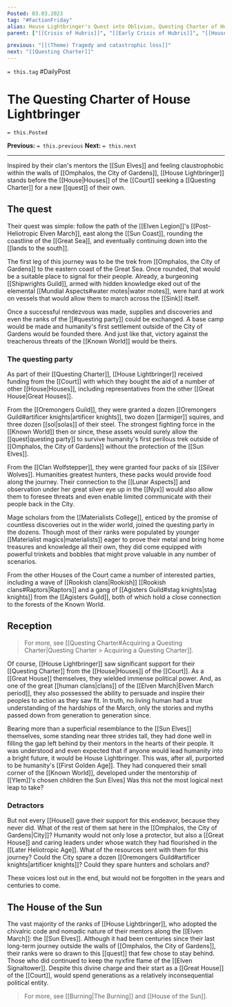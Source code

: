 ```yaml
---
Posted: 03.03.2023
tag: "#FactionFriday"
alias: House Lightbringer's Quest into Oblivion, Questing Charter of House Lightbringer
parent: ["[[Crisis of Hubris]]", "[[Early Crisis of Hubris]]", "[[House Lightbringer]]", "[[Quest]]", "[[Quest into Oblivion]]", "[[Questing Charter]]"]

previous: "[[(Theme) Tragedy and catastrophic loss]]"
next: "[[Questing Charter]]"
---
```

`= this.tag` #DailyPost 
# The Questing Charter of House Lightbringer
`= this.Posted`

**Previous:** `= this.previous`
**Next:** `= this.next`

---

Inspired by their clan's mentors the [[Sun Elves]] and feeling claustrophobic within the walls of [[Omphalos, the City of Gardens]], [[House Lightbringer]] stands before the [[House|Houses]] of the [[Court]] seeking a [[Questing Charter]] for a new [[quest]] of their own.

## The quest

Their quest was simple: follow the path of the [[Elven Legion]]'s [[Post-Heliotropic Elven March]], east along the [[Sun Coast]], rounding the coastline of the [[Great Sea]], and eventually continuing down into the [[lands to the south]].

The first leg of this journey was to be the trek from [[Omphalos, the City of Gardens]] to the eastern coast of the Great Sea. Once rounded, that would be a suitable place to signal for their people. Already, a burgeoning [[Shipwrights Guild]], armed with hidden knowledge eked out of the elemental [[Mundial Aspects#water motes|water motes]], were hard at work on vessels that would allow them to march across the [[Sink]] itself.

Once a successful rendezvous was made, supplies and discoveries and even the ranks of the [[#questing party]] could be exchanged. A base camp would be made and humanity's first settlement outside of the City of Gardens would be founded there. And just like that, victory against the treacherous threats of the [[Known World]] would be theirs.

### The questing party

As part of their [[Questing Charter]], [[House Lightbringer]] received funding from the [[Court]] with which they bought the aid of a number of other [[House|Houses]], including representatives from the other [[Great House|Great Houses]].

From the [[Oremongers Guild]], they were granted a dozen [[Oremongers Guild#artificer knights|artificer knights]], two dozen [[armiger]] squires, and three dozen [[sol|solas]] of their steel. The strongest fighting force in the [[Known World]] then or since, these assets would surely allow the [[quest|questing party]] to survive humanity's first perilous trek outside of [[Omphalos, the City of Gardens]] without the protection of the [[Sun Elves]].

From the [[Clan Wolfstepper]], they were granted four packs of six [[Silver Wolves]]. Humanities greatest hunters, these packs would provide food along the journey. Their connection to the [[Lunar Aspects]] and observation under her great silver eye up in the [[Nyx]] would also allow them to foresee threats and even enable limited communicate with their people back in the City. 

Mage scholars from the [[Materialists College]], enticed by the promise of countless discoveries out in the wider world, joined the questing party in the dozens. Though most of their ranks were populated by younger [[Materialist magics|materialists]] eager to prove their metal and bring home treasures and knowledge all their own, they did come equipped with powerful trinkets and bobbles that might prove valuable in any number of scenarios.

From the other Houses of the Court came a number of interested parties, including a wave of [[Rookish clans|Rookish]] [[Rookish clans#Raptors|Raptors]] and a gang of [[Agisters Guild#stag knights|stag knights]] from the [[Agisters Guild]], both of which hold a close connection to the forests of the Known World.

## Reception

> For more, see [[Questing Charter#Acquiring a Questing Charter|Questing Charter > Acquiring a Questing Charter]].

Of course, [[House Lightbringer]] saw significant support for their [[Questing Charter]] from the [[House|Houses]] of the [[Court]]. As a [[Great House]] themselves, they wielded immense political power. And, as one of the great [[human clans|clans]] of the [[Elven March|Elven March period]], they also possessed the ability to persuade and inspire their peoples to action as they saw fit. In truth, no living human had a true understanding of the hardships of the March, only the stories and myths passed down from generation to generation since.

Bearing more than a superficial resemblance to the [[Sun Elves]] themselves, some standing near three strides tall, they had done well in filling the gap left behind by their mentors in the hearts of their people. It was understood and even expected that if anyone would lead humanity into a bright future, it would be House Lightbringer. This was, after all, purported to be humanity's [[First Golden Age]]. They had conquered their small corner of the [[Known World]], developed under the mentorship of [[Ylem]]'s chosen children the Sun Elves] Was this not the most logical next leap to take?

### Detractors

But not every [[House]] gave their support for this endeavor, because they never did. What of the rest of them sat here in the [[Omphalos, the City of Gardens|City]]? Humanity would not only lose a protector, but also a [[Great House]] and caring leaders under whose watch they had flourished in the [[Later Heliotropic Age]]. What of the resources sent with them for this journey? Could the City spare a dozen [[Oremongers Guild#artificer knights|artificer knights]]? Could they spare hunters and scholars and?

These voices lost out in the end, but would not be forgotten in the years and centuries to come.

## The House of the Sun

The vast majority of the ranks of [[House Lightbringer]], who adopted the chivalric code and nomadic nature of their mentors along the [[Elven March]]: the [[Sun Elves]]. Although it had been centuries since their last long-term journey outside the walls of [[Omphalos, the City of Gardens]], their ranks were so drawn to this [[quest]] that few chose to stay behind. Those who did continued to keep the nyxfire flame of the [[Elven Signaltower]]. Despite this divine charge and their start as a [[Great House]] of the [[Court]], would spend generations as a relatively inconsequential political entity.

> For more, see [[Burning|The Burning]] and [[House of the Sun]].